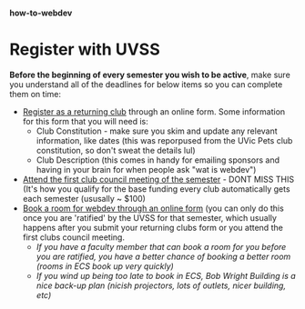 #### how-to-webdev

# Register with UVSS

**Before the beginning of every semester you wish to be active**, make sure you understand all of the deadlines for below items so you can complete them on time:

- [Register as a returning club](https://uvss.ca/student-groups/clubs/registration-resources/returning-club/) through an online form. Some information for this form that you will need is:
    * Club Constitution - make sure you skim and update any relevant information, like dates (this was reporpused from the UVic Pets club constitution, so don't sweat the details lul)
    * Club Description (this comes in handy for emailing sponsors and having in your brain for when people ask "wat is webdev")
- [Attend the first club council meeting of the semester](https://uvss.ca/student-groups/clubs/) - DONT MISS THIS (It's how you qualify for the base funding every club automatically gets each semester (ususally ~ $100)
- [Book a room for webdev through an online form](http://www.uvic.ca/registrar/students/services/index.php) (you can only do this once you are 'ratified' by the UVSS for that semester, which usually happens after you submit your returning clubs form or you attend the first clubs council meeting. 
   * *If you have a faculty member that can book a room for you before you are ratified, you have a better chance of booking a better room (rooms in ECS book up very quickly)*
   * *If you wind up being too late to book in ECS, Bob Wright Building is a nice back-up plan (nicish projectors, lots of outlets, nicer building, etc)*

